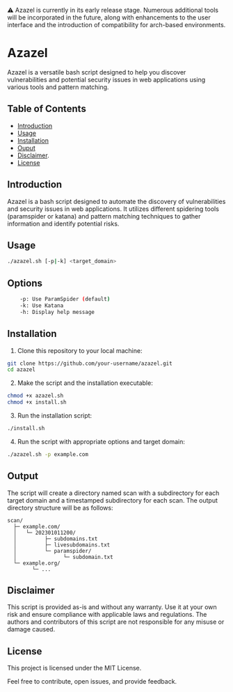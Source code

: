⚠️ Azazel is currently in its early release stage. Numerous additional tools will be incorporated in the future, along with enhancements to the user interface and the introduction of compatibility for arch-based environments.

# Azazel

Azazel is a versatile bash script designed to help you discover vulnerabilities and potential security issues in web applications using various tools and pattern matching.

## Table of Contents

- [Introduction](#introduction)
- [Usage](#usage)
- [Installation](#installation)
- [Ouput](#output)
- [Disclaimer](#disclaimer).
- [License](#license)

## Introduction

Azazel is a bash script designed to automate the discovery of vulnerabilities and security issues in web applications. It utilizes different spidering tools (paramspider or katana) and pattern matching techniques to gather information and identify potential risks.

## Usage

```bash
./azazel.sh [-p|-k] <target_domain>
```

## Options

```bash
    -p: Use ParamSpider (default)
    -k: Use Katana
    -h: Display help message
```

## Installation
1. Clone this repository to your local machine:
```bash
git clone https://github.com/your-username/azazel.git
cd azazel
```
2. Make the script and the installation executable:
```bash
chmod +x azazel.sh
chmod +x install.sh
```
3. Run the installation script:
```bash
./install.sh
```

4. Run the script with appropriate options and target domain:
```bash
./azazel.sh -p example.com
```

## Output
The script will create a directory named scan with a subdirectory for each target domain and a timestamped subdirectory for each scan. The output directory structure will be as follows:

```
scan/
  ├─ example.com/
  │   └─ 202301011200/
  │         ├─ subdomains.txt
  │         ├─ livesubdomains.txt
  │         └─ paramspider/
  │               └─ subdomain.txt
  └─ example.org/
        └─ ...
```

## Disclaimer
This script is provided as-is and without any warranty. Use it at your own risk and ensure compliance with applicable laws and regulations. The authors and contributors of this script are not responsible for any misuse or damage caused.

## License
This project is licensed under the MIT License.

Feel free to contribute, open issues, and provide feedback.
